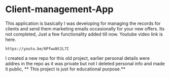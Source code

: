 # Client-management-App
This application is basically I was developing for managing  the records for clients and send them marketing emails occasionally for your new offers. Its not completed, Just a few functionality added till now.
Youtube video link is here.
```
https://youtu.be/6PfwuNt2L7I
```

I created a new repo for this old project, earlier personal details were addres in the repo as it was private but not I deleted personal info and made it public,
**
This  project is just for educational purpose.**

